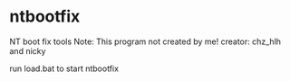 # ntbootfix
NT boot fix tools
Note: This program not created by me!
creator: chz_hlh and nicky

run load.bat to start ntbootfix